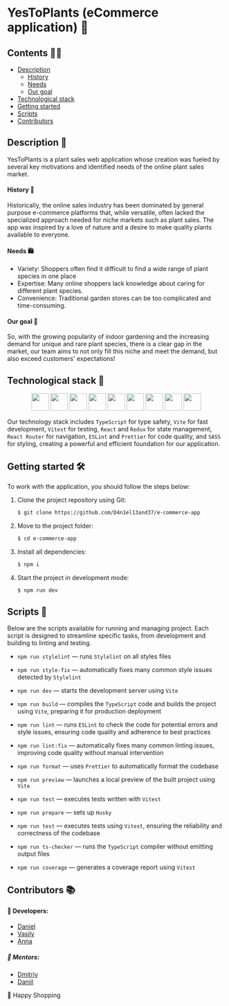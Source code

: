 # YesToPlants (eCommerce application) 🌱

## Contents 💁‍♂️

- [Description](#description-)
  - [History](#history-)
  - [Needs](#needs-️)
  - [Our goal](#our-goal-)
- [Technological stack](#technological-stack-)
- [Getting started](#getting-started-️)
- [Scripts](#scripts-)
- [Contributors](#contributors-)

## Description 🌿

YesToPlants is a plant sales web application whose creation was fueled by several key motivations and identified needs of the online plant sales market.

#### History 📅

Historically, the online sales industry has been dominated by general purpose e-commerce platforms that, while versatile, often lacked the specialized approach needed for niche markets such as plant sales.
The app was inspired by a love of nature and a desire to make quality plants available to everyone.

#### Needs 🛍️

- Variety: Shoppers often find it difficult to find a wide range of plant species in one place
- Expertise: Many online shoppers lack knowledge about caring for different plant species.
- Convenience: Traditional garden stores can be too complicated and time-consuming.

#### Our goal 🌸

So, with the growing popularity of indoor gardening and the increasing demand for unique and rare plant species, there is a clear gap in the market, our team aims to not only fill this niche and meet the demand, but also exceed customers' expectations!

## Technological stack 🧪

<p align="center">
<img width="40" src="https://www.svgrepo.com/show/349540/typescript.svg">
<img width="40" src="https://www.svgrepo.com/show/354259/react.svg">
<img width="40" src="https://www.svgrepo.com/show/452093/redux.svg">
<img width="40" src="https://www.svgrepo.com/show/354262/react-router.svg">
<img width="40" src="https://www.svgrepo.com/show/374004/prettier.svg">
<img width="40" src="https://www.svgrepo.com/show/353709/eslint.svg">
<img width="40" src="https://www.svgrepo.com/show/354310/sass.svg">
<img width="40" src="https://www.svgrepo.com/show/374167/vite.svg">
<img width="40" src="https://user-images.githubusercontent.com/11247099/145112184-a9ff6727-661c-439d-9ada-963124a281f7.png">

</p>

Our technology stack includes `TypeScript` for type safety, `Vite` for fast development, `Vitest` for testing, `React` and `Redux` for state management, `React Router` for navigation, `ESLint` and `Prettier` for code quality, and `SASS` for styling, creating a powerful and efficient foundation for our application.

## Getting started 🛠️

To work with the application, you should follow the steps below:

1. Clone the project repository using Git:

   ```bash
   $ git clone https://github.com/D4n1el13and37/e-commerce-app
   ```

2. Move to the project folder:

   ```bash
   $ cd e-commerce-app
   ```

3. Install all dependencies:

   ```bash
   $ npm i
   ```

4. Start the project in development mode:

   ```bash
   $ npm run dev
   ```

## Scripts 📁

Below are the scripts available for running and managing project. Each script is designed to streamline specific tasks, from development and building to linting and testing.

- `npm run stylelint` — runs `Stylelint` on all styles files

- `npm run style-fix` — automatically fixes many common style issues detected by `Stylelint`

- `npm run dev` — starts the development server using `Vite`

- `npm run build` — compiles the `TypeScript` code and builds the project using `Vite`, preparing it for production deployment

- `npm run lint` — runs `ESLint` to check the code for potential errors and style issues, ensuring code quality and adherence to best practices

- `npm run lint:fix` — automatically fixes many common linting issues, improving code quality without manual intervention

- `npm run format` — uses `Prettier` to automatically format the codebase

- `npm run preview` — launches a local preview of the built project using `Vite`

- `npm run test` — executes tests written with `Vitest`

- `npm run prepare` — sets up `Husky`

- `npm run test` — executes tests using `Vitest`, ensuring the reliability and correctness of the codebase

- `npm run ts-checker` — runs the `TypeScript` compiler without emitting output files

- `npm run coverage` — generates a coverage report using `Vitest`

## Contributors 📚

#### 🍃 Developers:

- [Daniel](https://github.com/d4n1el13and37)
- [Vasily](https://github.com/Mineclinee)
- [Anna](https://github.com/annkainova)

##### 🌳 Mentors:

- [Dmitriy](https://github.com/onskulit)
- [Daniil](https://github.com/daniel-ki)

🌿 Happy Shopping
